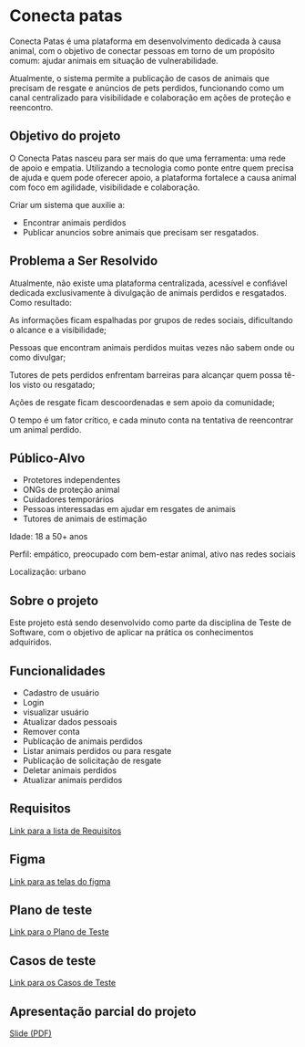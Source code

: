 # Conecta patas

 Conecta Patas é uma plataforma em desenvolvimento dedicada à causa animal, com o objetivo de conectar pessoas em torno de um propósito comum: ajudar animais em situação de vulnerabilidade.

Atualmente, o sistema permite a publicação de casos de animais que precisam de resgate e anúncios de pets perdidos, funcionando como um canal centralizado para visibilidade e colaboração em ações de proteção e reencontro.


## Objetivo do projeto

O Conecta Patas nasceu para ser mais do que uma ferramenta: uma rede de apoio e empatia. Utilizando a tecnologia como ponte entre quem precisa de ajuda e quem pode oferecer apoio, a plataforma fortalece a causa animal com foco em agilidade, visibilidade e colaboração.

Criar um sistema que auxilie a:

- Encontrar animais perdidos    
- Publicar anuncios sobre animais que precisam ser resgatados.
  

## Problema a Ser Resolvido

Atualmente, não existe uma plataforma centralizada, acessível e confiável dedicada exclusivamente à divulgação de animais perdidos e resgatados. Como resultado:

As informações ficam espalhadas por grupos de redes sociais, dificultando o alcance e a visibilidade;

Pessoas que encontram animais perdidos muitas vezes não sabem onde ou como divulgar;

Tutores de pets perdidos enfrentam barreiras para alcançar quem possa tê-los visto ou resgatado;

Ações de resgate ficam descoordenadas e sem apoio da comunidade;

O tempo é um fator crítico, e cada minuto conta na tentativa de reencontrar um animal perdido.


## Público-Alvo

- Protetores independentes  
- ONGs de proteção animal  
- Cuidadores temporários  
- Pessoas interessadas em ajudar em resgates de animais
- Tutores de animais de estimação

Idade: 18 a 50+ anos

Perfil: empático, preocupado com bem-estar animal, ativo nas redes sociais

Localização: urbano



## Sobre o projeto

Este projeto está sendo desenvolvido como parte da disciplina de Teste de Software, com o objetivo de aplicar na prática os conhecimentos adquiridos.

## Funcionalidades

- Cadastro de usuário
- Login
- visualizar usuário
- Atualizar dados pessoais
- Remover conta
- Publicação de animais perdidos
- Listar animais perdidos ou para resgate
- Publicação de solicitação de resgate
- Deletar animais perdidos 
- Atualizar animais perdidos
  

## Requisitos

[Link para a lista de Requisitos](https://docs.google.com/document/d/1EYoQ44Gx-95OogUSofc3tyotbXlKsMWm8AIZHBd4r20/edit?usp=sharing)

## Figma

[Link para as telas do figma ](https://www.figma.com/design/d7kZKToOoIcSnbQESBHwTy/conectapatas?node-id=151-222&t=MC8lC0GFTquzLjSG-1)

## Plano de teste

[Link para o Plano de Teste](https://docs.google.com/document/d/1ogmaCmsnZOwq7BL4XullzyBlkHxYnEkJ/edit?usp=sharing&ouid=107865142840648322558&rtpof=true&sd=true)

## Casos de teste

[Link para os Casos de Teste](https://docs.google.com/document/d/158eECxkbcNQG_3RfBxjyvDJ1ADKsxnoz/edit?usp=sharing&ouid=107865142840648322558&rtpof=true&sd=true)



## Apresentação parcial do projeto

[Slide (PDF)](https://www.canva.com/design/DAGqiraEEr0/HEIzGh0mWJurnMMIwa3FcQ/edit?utm_content=DAGqiraEEr0&utm_campaign=designshare&utm_medium=link2&utm_source=sharebutton)
